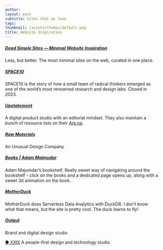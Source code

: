 ```yaml
---
author: 
layout: post
subtitle: Sites that we love
tags: 
thumbnail: /assets/thumbs/default.png
title: Website Inspiration
---
```


##### [Dead Simple Sites — Minimal Website Inspiration](https://deadsimplesites.com/)
Less, but better. The most minimal sites on the web, curated in one place.
##### [SPACE10](https://space10.com/)
SPACE10 is the story of how a small team of radical thinkers emerged as one of the world’s most renowned research and design labs. Closed in 2023.
##### [Upstatement](https://upstatement.com/)
A digital product studio with an editorial mindset. They also maintain a bunch of resource lists on their [Are.na](https://www.are.na/upstatement/channels).
##### [Raw Materials](https://www.therawmaterials.com/)
An Unusual Design Company
##### [Books | Adam Majmudar](https://adammaj.com/books)
Adam Majumdar’s bookshelf. Really sweet way of navigating around the bookshelf - click on the books and a dedicated page opens up, along with a sweet 3d animation on the book.
##### [MotherDuck](https://motherduck.com/)
MotherDuck does Serverless Data Analytics with DuckDB. I don’t know what that means, but the site is pretty cool. The duck learns to fly!
##### [Output](https://www.studio-output.com/)
Brand and digital design studio

[● XXIX](https://www.xxix.co/)
A people-first design and technology studio


